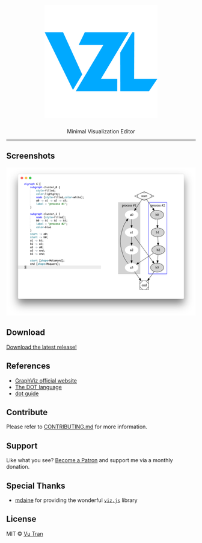 <h1 align="center"><img src="./logo.png?raw=true" alt="Vzl" title="Vzl" width="300" /></h1>
<div align="center">Minimal Visualization Editor</div>

---

## Screenshots

![](./screenshot.png?raw=true)

## Download

[Download the latest release!](https://github.com/vutran/vzl/releases)

## References

* [GraphViz official website](http://www.graphviz.org/)
* [The DOT language](https://graphviz.gitlab.io/_pages/doc/info/lang.html)
* [dot guide](https://graphviz.gitlab.io/_pages/pdf/dotguide.pdf)

## Contribute

Please refer to [CONTRIBUTING.md](./CONTRIBUTING.md) for more information.

## Support

Like what you see? [Become a Patron](https://www.patreon.com/vutran) and support me via a monthly donation.

## Special Thanks

* [mdaine](https://github.com/mdaines/) for providing the wonderful [`viz.js`](https://github.com/mdaines/viz.js) library

## License

MIT © [Vu Tran](https://github.com/vutran)
